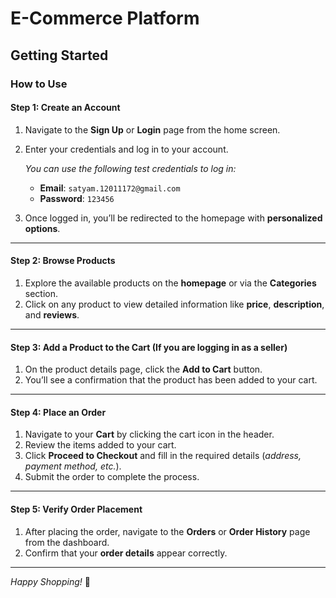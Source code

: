 # E-Commerce Platform  

## Getting Started  

### **How to Use**

#### **Step 1: Create an Account**  
1. Navigate to the **Sign Up** or **Login** page from the home screen.  
2. Enter your credentials and log in to your account.  

   *You can use the following test credentials to log in:*  
   - **Email**: `satyam.12011172@gmail.com`  
   - **Password**: `123456`  

3. Once logged in, you’ll be redirected to the homepage with **personalized options**.  

---

#### **Step 2: Browse Products**  
1. Explore the available products on the **homepage** or via the **Categories** section.  
2. Click on any product to view detailed information like **price**, **description**, and **reviews**.  

---

#### **Step 3: Add a Product to the Cart (If you are logging in as a seller)**  
1. On the product details page, click the **Add to Cart** button.  
2. You’ll see a confirmation that the product has been added to your cart.  

---

#### **Step 4: Place an Order**  
1. Navigate to your **Cart** by clicking the cart icon in the header.  
2. Review the items added to your cart.  
3. Click **Proceed to Checkout** and fill in the required details (*address, payment method, etc.*).  
4. Submit the order to complete the process.  

---

#### **Step 5: Verify Order Placement**  
1. After placing the order, navigate to the **Orders** or **Order History** page from the dashboard.  
2. Confirm that your **order details** appear correctly.  

---

*Happy Shopping!* 🎉  
